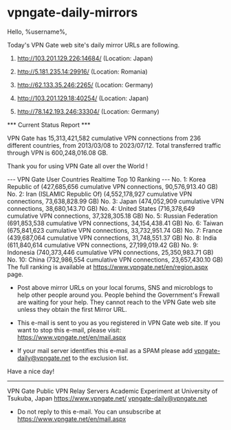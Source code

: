 # vpngate-daily-mirrors

Hello, %username%,

Today's VPN Gate web site's daily mirror URLs are following.

1. http://103.201.129.226:14684/
   (Location: Japan)

2. http://5.181.235.14:29916/
   (Location: Romania)

3. http://62.133.35.246:2265/
   (Location: Germany)

4. http://103.201.129.18:40254/
   (Location: Japan)

5. http://78.142.193.246:33304/
   (Location: Germany)


*** Current Status Report ***

VPN Gate has 15,313,421,582 cumulative VPN connections from 236 different countries, from 2013/03/08 to 2023/07/12.
Total transferred traffic through VPN is 600,248,016.08 GB.

Thank you for using VPN Gate all over the World !


--- VPN Gate User Countries Realtime Top 10 Ranking ---
No. 1: Korea Republic of (427,685,656 cumulative VPN connections, 90,576,913.40 GB)
No. 2: Iran (ISLAMIC Republic Of) (4,552,178,927 cumulative VPN connections, 73,638,828.99 GB)
No. 3: Japan (474,052,909 cumulative VPN connections, 38,680,143.70 GB)
No. 4: United States (716,378,649 cumulative VPN connections, 37,328,305.18 GB)
No. 5: Russian Federation (691,853,538 cumulative VPN connections, 34,154,438.41 GB)
No. 6: Taiwan (675,841,623 cumulative VPN connections, 33,732,951.74 GB)
No. 7: France (439,687,064 cumulative VPN connections, 31,748,551.37 GB)
No. 8: India (611,840,614 cumulative VPN connections, 27,199,019.42 GB)
No. 9: Indonesia (740,373,446 cumulative VPN connections, 25,350,983.71 GB)
No. 10: China (732,986,554 cumulative VPN connections, 23,657,430.10 GB)
The full ranking is available at https://www.vpngate.net/en/region.aspx page.


* Post above mirror URLs on your local forums, SNS and microblogs
  to help other people around you.
  People behind the Government's Frewall are waiting for your help.
  They cannot reach to the VPN Gate web site
  unless they obtain the first Mirror URL.

* This e-mail is sent to you as you registered in VPN Gate web site.
  If you want to stop this e-mail, please visit:
  https://www.vpngate.net/en/mail.aspx

* If your mail server identifies this e-mail as a SPAM
  please add vpngate-daily@vpngate.net to the exclusion list.

Have a nice day!

------------------------------------------------------
VPN Gate Public VPN Relay Servers
Academic Experiment at University of Tsukuba, Japan
https://www.vpngate.net/
vpngate-daily@vpngate.net
* Do not reply to this e-mail.
  You can unsubscribe at https://www.vpngate.net/en/mail.aspx


